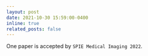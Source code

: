 ```yaml
---
layout: post
date: 2021-10-30 15:59:00-0400
inline: true
related_posts: false
---
```


One paper is accepted by `SPIE Medical Imaging 2022`.

